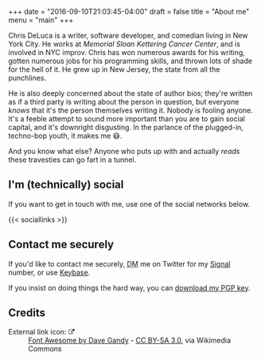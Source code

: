 +++
date = "2016-09-10T21:03:45-04:00"
draft = false
title = "About me"
menu = "main"
+++

Chris DeLuca is a writer, software developer, and comedian living in New York
City. He works at *Memorial Sloan Kettering Cancer Center*, and is involved
in NYC improv. Chris has won numerous awards for his writing, gotten numerous
jobs for his programming skills, and thrown lots of shade for the hell of it.
He grew up in New Jersey, the state from all the punchlines.

He is also deeply concerned about the state of author bios; they're written as
if a third party is writing about the person in question, but everyone *knows*
that it's the person themselves writing it. Nobody is fooling anyone. It's a
feeble attempt to sound more important than you are to gain social capital,
and it's downright disgusting. In the parlance of the plugged-in, techno-bop
youth, it makes me :mask:.

And you know what else? Anyone who puts up with and actually *reads*
these travesties can go fart in a tunnel.

## I'm (technically) social

If you want to get in touch with me, use one of the social networks below.

{{< sociallinks >}}

## Contact me securely

If you'd like to contact me securely, <abbr title="Dungeon Master">DM</abbr> me on Twitter for my [Signal](https://whispersystems.org) number, or use [Keybase](https://keybase.io).

If you insist on doing things the hard way, you can <a download href="/files/chris-deluca-pgp.pub.asc">download my PGP key</a>.

## Credits

<dl>
  <dt>External link icon:
  <svg width="12" height="12" xmlns="http://www.w3.org/2000/svg" viewBox="0 -256 1850 1850"><path d="M1438.373 818.95v320q0 119-84.5 203.5t-203.5 84.5h-832q-119 0-203.5-84.5t-84.5-203.5v-832q0-119 84.5-203.5t203.5-84.5h704q14 0 23 9t9 23v64q0 14-9 23t-23 9h-704q-66 0-113 47t-47 113v832q0 66 47 113t113 47h832q66 0 113-47t47-113v-320q0-14 9-23t23-9h64q14 0 23 9t9 23zm384-864v512q0 26-19 45t-45 19q-26 0-45-19l-176-176-652 652q-10 10-23 10t-23-10l-114-114q-10-10-10-23t10-23l652-652-176-176q-19-19-19-45t19-45q19-19 45-19h512q26 0 45 19t19 45z" fill="currentColor"/></svg>
  </dt>
  <dd><a href="http://fortawesome.github.com/Font-Awesome">Font Awesome by Dave Gandy</a> - <a href="http://creativecommons.org/licenses/by-sa/3.0">CC BY-SA 3.0</a>, via Wikimedia Commons</dd>
</dl>
 
